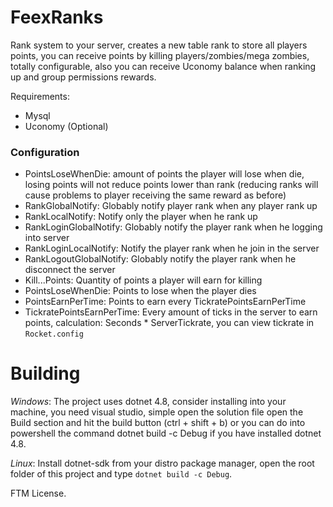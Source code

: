 # FeexRanks
Rank system to your server, creates a new table rank to store all players points, you can receive points by killing players/zombies/mega zombies, totally configurable,
also you can receive Uconomy balance when ranking up and group permissions rewards.

Requirements:
- Mysql
- Uconomy (Optional)

### Configuration
- PointsLoseWhenDie: amount of points the player will lose when die, losing points will not reduce points lower than rank
(reducing ranks will cause problems to player receiving the same reward as before)
- RankGlobalNotify: Globably notify player rank when any player rank up
- RankLocalNotify: Notify only the player when he rank up
- RankLoginGlobalNotify: Globably notify the player rank when he logging into server
- RankLoginLocalNotify: Notify the player rank when he join in the server
- RankLogoutGlobalNotify: Globably notify the player rank when he disconnect the server
- Kill...Points: Quantity of points a player will earn for killing
- PointsLoseWhenDie: Points to lose when the player dies
- PointsEarnPerTime: Points to earn every TickratePointsEarnPerTime
- TickratePointsEarnPerTime: Every amount of ticks in the server to earn points, calculation: Seconds * ServerTickrate, you can view tickrate in ``Rocket.config``

# Building

*Windows*: The project uses dotnet 4.8, consider installing into your machine, you need visual studio, simple open the solution file open the Build section and hit the build button (ctrl + shift + b) or you can do into powershell the command dotnet build -c Debug if you have installed dotnet 4.8.

*Linux*: Install dotnet-sdk from your distro package manager, open the root folder of this project and type ``dotnet build -c Debug``.

FTM License.